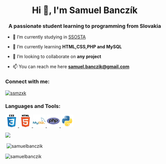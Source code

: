 <h1 align="center">Hi 👋, I'm Samuel Banczík</h1>
<h3 align="center">A passionate student learning to programming from Slovakia</h3>

- 🔭 I’m currently studying in [SSOSTA](https://ssosta.edupage.org/)

- 🌱 I’m currently learning **HTML,CSS,PHP and MySQL**

- 👯 I’m looking to collaborate on **any project**

- 📫 You can reach me here **samuel.banczik@gmail.com**

<h3 align="left">Connect with me:</h3>
<p align="left">
<a href="https://instagram.com/ssmzxk" target="blank"><img align="center" src="https://raw.githubusercontent.com/rahuldkjain/github-profile-readme-generator/master/src/images/icons/Social/instagram.svg" alt="ssmzxk" height="30" width="40" /></a>
</p>

<h3 align="left">Languages and Tools:</h3>
<p align="left"> <a href="https://www.w3schools.com/css/" target="_blank" rel="noreferrer"> <img src="https://raw.githubusercontent.com/devicons/devicon/master/icons/css3/css3-original-wordmark.svg" alt="css3" width="40" height="40"/> </a> <a href="https://www.w3.org/html/" target="_blank" rel="noreferrer"> <img src="https://raw.githubusercontent.com/devicons/devicon/master/icons/html5/html5-original-wordmark.svg" alt="html5" width="40" height="40"/> </a> <a href="https://www.mysql.com/" target="_blank" rel="noreferrer"> <img src="https://raw.githubusercontent.com/devicons/devicon/master/icons/mysql/mysql-original-wordmark.svg" alt="mysql" width="40" height="40"/> </a> <a href="https://www.php.net" target="_blank" rel="noreferrer"> <img src="https://raw.githubusercontent.com/devicons/devicon/master/icons/php/php-original.svg" alt="php" width="40" height="40"/> </a> <a href="https://www.python.org" target="_blank" rel="noreferrer"> <img src="https://raw.githubusercontent.com/devicons/devicon/master/icons/python/python-original.svg" alt="python" width="40" height="40"/> </a> </p>

<img src="https://github-readme-stats.vercel.app/api/top-langs/?username=samuelbanczik"/>

<p>&nbsp;<img align="center" src="https://github-readme-stats.vercel.app/api?username=samuelbanczik&show_icons=true&locale=en" alt="samuelbanczik" /></p>

<p><img align="center" src="https://github-readme-streak-stats.herokuapp.com/?user=samuelbanczik&" alt="samuelbanczik" /></p>
